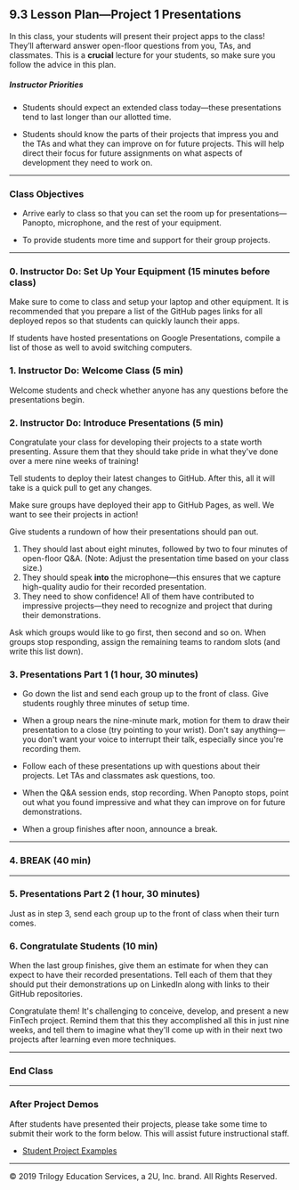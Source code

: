 ## 9.3 Lesson Plan—Project 1 Presentations

In this class, your students will present their project apps to the class! They’ll afterward answer open-floor questions from you, TAs, and classmates. This is a **crucial** lecture for your students, so make sure you follow the advice in this plan.

##### Instructor Priorities

* Students should expect an extended class today—these presentations tend to last longer than our allotted time.

* Students should know the parts of their projects that impress you and the TAs and what they can improve on for future projects. This will help direct their focus for future assignments on what aspects of development they need to work on.

- - -

### Class Objectives

* Arrive early to class so that you can set the room up for presentations—Panopto, microphone, and the rest of your equipment.

* To provide students more time and support for their group projects.

- - -

### 0. Instructor Do: Set Up Your Equipment (15 minutes before class)

Make sure to come to class and setup your laptop and other equipment. It is recommended that you prepare a list of the GitHub pages links for all deployed repos so that students can quickly launch their apps.

If students have hosted presentations on Google Presentations, compile a list of those as well to avoid switching computers.

### 1. Instructor Do: Welcome Class (5 min)

Welcome students and check whether anyone has any questions before the presentations begin.

### 2. Instructor Do: Introduce Presentations (5 min)

Congratulate your class for developing their projects to a state worth presenting. Assure them that they should take pride in what they've done over a mere nine weeks of training!

Tell students to deploy their latest changes to GitHub. After this, all it will take is a quick pull to get any changes.

Make sure groups have deployed their app to GitHub Pages, as well. We want to see their projects in action!

Give students a rundown of how their presentations should pan out.

1. They should last about eight minutes, followed by two to four minutes of open-floor Q&A. (Note: Adjust the presentation time based on your class size.)
2. They should speak **into** the microphone—this ensures that we capture high-quality audio for their recorded presentation.
3. They need to show confidence! All of them have contributed to impressive projects—they need to recognize and project that during their demonstrations.

Ask which groups would like to go first, then second and so on. When groups stop responding, assign the remaining teams to random slots (and write this list down).

### 3. Presentations Part 1 (1 hour, 30 minutes)

* Go down the list and send each group up to the front of class. Give students roughly three minutes of setup time.

* When a group nears the nine-minute mark, motion for them to draw their presentation to a close (try pointing to your wrist). Don't say anything—you don't want your voice to interrupt their talk, especially since you're recording them.

* Follow each of these presentations up with questions about their projects. Let TAs and classmates ask questions, too.

* When the Q&A session ends, stop recording. When Panopto stops, point out what you found impressive and what they can improve on for future demonstrations.

* When a group finishes after noon, announce a break.

- - -

### 4. BREAK (40 min)

- - -

### 5. Presentations Part 2 (1 hour, 30 minutes)

Just as in step 3, send each group up to the front of class when their turn comes.

### 6. Congratulate Students (10 min)

When the last group finishes, give them an estimate for when they can expect to have their recorded presentations. Tell each of them that they should put their demonstrations up on LinkedIn along with links to their GitHub repositories.

Congratulate them! It's challenging to conceive, develop, and present a new FinTech project. Remind them that this they accomplished all this in just nine weeks, and tell them to imagine what they'll come up with in their next two projects after learning even more techniques.

- - -

### End Class

- - -

### After Project Demos

After students have presented their projects, please take some time to submit their work to the form below. This will assist future instructional staff.

* [Student Project Examples]()

- - -

© 2019 Trilogy Education Services, a 2U, Inc. brand. All Rights Reserved.
